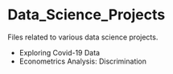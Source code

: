 # Data_Science_Projects
Files related to various data science projects. 
- Exploring Covid-19 Data
- Econometrics Analysis: Discrimination 
